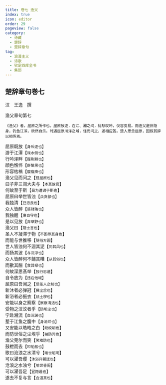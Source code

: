 ```yaml
---
title: 卷七 渔父
index: true
icon: editor
order: 29
pageview: false
category:
  - 诗藏
  - 楚辞
  - 楚辞章句
tag:
  - 浪漫主义
  - 诗歌
  - 钦定四库全书
  - 集部
---
```


## 楚辞章句巻七

汉　王逸　撰  
  
渔父章句第七  
  
`《渔父》者，屈原之所作也。屈原放逐，在江、湘之间，忧愁叹吟，仪容变易。而渔父避世隐身，钓鱼江滨，欣然自乐。时遇屈原川泽之域，怪而问之，遂相应答。楚人思念屈原，因叙其辞以相传焉。`

屈原既放【`身斥逐也`】  
游于江潭【`戏水侧也`】  
行吟泽畔【`履荆棘也`】  
顔色憔悴【`皯黧黒也`】  
形容枯槁【`瘿瘦瘠也`】  
渔父见而问之【`怪屈原也`】  
曰子非三闾大夫与【`本其故官`】  
何故至于斯【`曷为遭谤于斯也`】  
屈原曰举世皆浊【`众贪鄙也`】  
我独清【`巳忠良也`】  
众人皆醉【`惑财贿也`】  
我独醒【`亷自守也`】  
是以见放【`弃草野也`】  
渔父曰【`隠士言也`】  
圣人不凝滞于物【`不困辱其身也`】  
而能与世推移【`随俗方圆`】  
世人皆浊何不淈其泥【`同其风也`】  
而扬其波【`与沉浮也`】  
众人皆醉何不餔其糟【`从其俗也`】  
而歠其酾【`食其禄也`】  
何故深思髙举【`独行忠道`】  
自令放为【`违在他域`】  
屈原曰吾闻之【`受圣人之制也`】  
新沐者必弹冠【`拂尘岔也`】  
新浴者必振衣【`祛土秽也`】  
安能以身之察察【`察察清洁也`】  
受物之汶汶者乎【`防垢尘也`】  
宁赴湘流【`自沉渊也`】  
塟于江鱼之腹中【`身消烂也`】  
又安能以皓皓之白【`皎皎眀也`】  
而防世俗之尘埃乎【`被防汚也`】  
渔父莞尔而笑【`笑难防也`】  
鼓枻而去【`叩船舷也`】  
歌曰沧浪之水清兮【`喻世昭明`】  
可以濯吾缨【`沐浴升朝廷也`】  
沧浪之水浊兮【`喻世昏阍`】  
可以濯吾足【`冝隠遁也`】  
遂去不复与言【`合道真也`】  



